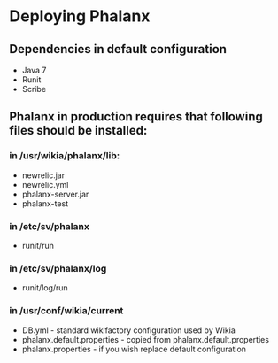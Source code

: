 # Deploying Phalanx #

## Dependencies in default configuration
* Java 7
* Runit
* Scribe

## Phalanx in production requires that following files should be installed:

### in /usr/wikia/phalanx/lib:
* newrelic.jar
* newrelic.yml
* phalanx-server.jar
* phalanx-test

### in /etc/sv/phalanx
* runit/run

### in /etc/sv/phalanx/log
* runit/log/run

### in /usr/conf/wikia/current
* DB.yml - standard wikifactory configuration used by Wikia
* phalanx.default.properties - copied from phalanx.default.properties
* phalanx.properties - if you wish replace default configuration


